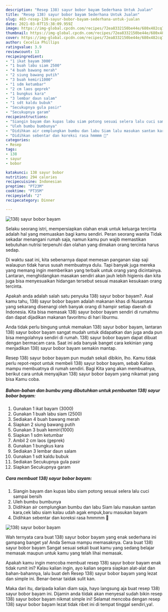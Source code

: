 ```yaml
---
description: "Resep 138) sayur bobor bayam Sederhana Untuk Jualan"
title: "Resep 138) sayur bobor bayam Sederhana Untuk Jualan"
slug: 403-resep-138-sayur-bobor-bayam-sederhana-untuk-jualan
date: 2021-03-07T15:38:09.959Z
image: https://img-global.cpcdn.com/recipes/72ea8332150be44e/680x482cq70/138-sayur-bobor-bayam-foto-resep-utama.jpg
thumbnail: https://img-global.cpcdn.com/recipes/72ea8332150be44e/680x482cq70/138-sayur-bobor-bayam-foto-resep-utama.jpg
cover: https://img-global.cpcdn.com/recipes/72ea8332150be44e/680x482cq70/138-sayur-bobor-bayam-foto-resep-utama.jpg
author: Cecelia Phillips
ratingvalue: 3.9
reviewcount: 13
recipeingredient:
- "1 ikat bayam 3000"
- "1 buah labu siam 2500"
- "4 buah bawang merah"
- "2 siung bawang putih"
- "3 buah kemiri1000"
- "1 sdm ketumbar"
- "2 cm laos geprek"
- "1 bungkus kara"
- "3 lembar daun salam"
- "1 sdt kaldu bubuk"
- "Secukupnya gula pasir"
- "Secukupnya garam"
recipeinstructions:
- "Siangin bayam dan kupas labu siam potong sesuai selera lalu cuci sampai bersih"
- "Uleh bumbu bumbunya"
- "Didihkan air cemplungkan bumbu dan labu Siam lalu masukan santan kara,cek labu siam kalau udah agak empuk,baru masukan bayam"
- "Didihkan sebentar dan koreksi rasa hmmmm 🤤"
categories:
- Resep
tags:
- 138
- sayur
- bobor

katakunci: 138 sayur bobor 
nutrition: 294 calories
recipecuisine: Indonesian
preptime: "PT23M"
cooktime: "PT35M"
recipeyield: "2"
recipecategory: Dinner

---
```



![138) sayur bobor bayam](https://img-global.cpcdn.com/recipes/72ea8332150be44e/680x482cq70/138-sayur-bobor-bayam-foto-resep-utama.jpg)

Selaku seorang istri, mempersiapkan olahan enak untuk keluarga tercinta adalah hal yang memuaskan bagi kamu sendiri. Peran seorang  wanita Tidak sekadar menangani rumah saja, namun kamu pun wajib memastikan kebutuhan nutrisi terpenuhi dan olahan yang dimakan orang tercinta harus sedap.

Di waktu  saat ini, kita sebenarnya dapat memesan panganan siap saji walaupun tidak harus susah membuatnya dulu. Tapi banyak juga mereka yang memang ingin memberikan yang terbaik untuk orang yang dicintainya. Lantaran, menghidangkan masakan sendiri akan jauh lebih higienis dan kita juga bisa menyesuaikan hidangan tersebut sesuai masakan kesukaan orang tercinta. 



Apakah anda adalah salah satu penyuka 138) sayur bobor bayam?. Asal kamu tahu, 138) sayur bobor bayam adalah makanan khas di Nusantara yang sekarang disenangi oleh banyak orang di hampir setiap daerah di Indonesia. Kita bisa memasak 138) sayur bobor bayam sendiri di rumahmu dan dapat dijadikan makanan favoritmu di hari liburmu.

Anda tidak perlu bingung untuk memakan 138) sayur bobor bayam, lantaran 138) sayur bobor bayam sangat mudah untuk didapatkan dan juga anda pun bisa mengolahnya sendiri di rumah. 138) sayur bobor bayam dapat dibuat dengan bermacam cara. Saat ini ada banyak banget cara kekinian yang menjadikan 138) sayur bobor bayam semakin mantap.

Resep 138) sayur bobor bayam pun mudah sekali dibikin, lho. Kamu tidak perlu repot-repot untuk membeli 138) sayur bobor bayam, sebab Kalian mampu membuatnya di rumah sendiri. Bagi Kita yang akan membuatnya, berikut cara untuk menyajikan 138) sayur bobor bayam yang nikamat yang bisa Kamu coba.

<!--inarticleads1-->

##### Bahan-bahan dan bumbu yang dibutuhkan untuk pembuatan 138) sayur bobor bayam:

1. Gunakan 1 ikat bayam (3000)
1. Gunakan 1 buah labu siam (2500)
1. Sediakan 4 buah bawang merah
1. Siapkan 2 siung bawang putih
1. Gunakan 3 buah kemiri(1000)
1. Siapkan 1 sdm ketumbar
1. Ambil 2 cm laos (geprek)
1. Gunakan 1 bungkus kara
1. Sediakan 3 lembar daun salam
1. Gunakan 1 sdt kaldu bubuk
1. Sediakan Secukupnya gula pasir
1. Siapkan Secukupnya garam




<!--inarticleads2-->

##### Cara membuat 138) sayur bobor bayam:

1. Siangin bayam dan kupas labu siam potong sesuai selera lalu cuci sampai bersih
1. Uleh bumbu bumbunya
1. Didihkan air cemplungkan bumbu dan labu Siam lalu masukan santan kara,cek labu siam kalau udah agak empuk,baru masukan bayam
1. Didihkan sebentar dan koreksi rasa hmmmm 🤤
<img src="//assets-global.cpcdn.com/assets/icons/button_play-2c75c40dde080a61004c1f40b05d8f140eaff45d7e9e6481dc71c63d2e7c4909.png" alt="138) sayur bobor bayam">



Wah ternyata cara buat 138) sayur bobor bayam yang enak sederhana ini gampang banget ya! Anda Semua mampu memasaknya. Cara buat 138) sayur bobor bayam Sangat sesuai sekali buat kamu yang sedang belajar memasak maupun untuk kamu yang telah lihai memasak.

Apakah kamu ingin mencoba membuat resep 138) sayur bobor bayam enak tidak rumit ini? Kalau kalian ingin, ayo kalian segera siapkan alat-alat dan bahan-bahannya, lalu buat deh Resep 138) sayur bobor bayam yang lezat dan simple ini. Benar-benar taidak sulit kan. 

Maka dari itu, daripada kalian diam saja, hayo langsung aja buat resep 138) sayur bobor bayam ini. Dijamin anda tiidak akan menyesal sudah bikin resep 138) sayur bobor bayam nikmat simple ini! Selamat mencoba dengan resep 138) sayur bobor bayam lezat tidak ribet ini di tempat tinggal sendiri,ya!.

